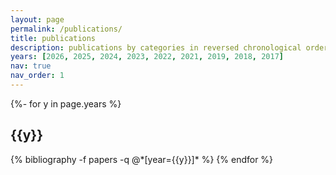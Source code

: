 ```yaml
---
layout: page
permalink: /publications/
title: publications
description: publications by categories in reversed chronological order. generated by jekyll-scholar.
years: [2026, 2025, 2024, 2023, 2022, 2021, 2019, 2018, 2017]
nav: true
nav_order: 1
---
```

<!-- _pages/publications.md -->
<div class="publications">

{%- for y in page.years %}
  <h2 class="year">{{y}}</h2>
  {% bibliography -f papers -q @*[year={{y}}]* %}
{% endfor %}

</div>
